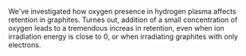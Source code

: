 We've investigated how oxygen presence in hydrogen plasma affects retention in graphites. Turnes out, addition of a small concentration of oxygen leads to a tremendous increas in retention, even when ion irradiation energy is close to 0, or when irradiating graphites with only electrons.
